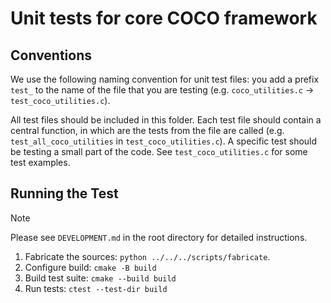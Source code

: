 # Unit tests for core COCO framework

## Conventions

We use the following naming convention for unit test files: you add a prefix
`test_` to the name of the file that you are testing (e.g. `coco_utilities.c`
-> `test_coco_utilities.c`). 

All test files should be included in this folder. Each test file should contain a central function, in
which are the tests from the file are called (e.g. `test_all_coco_utilities` in `test_coco_utilities.c`). 
A specific test should be testing a small part of the code. See `test_coco_utilities.c` for some test
examples.

## Running the Test

> [!NOTE]
>
> Please see `DEVELOPMENT.md` in the root directory for detailed instructions.

1. Fabricate the sources: `python ../../../scripts/fabricate`.
1. Configure build: `cmake -B build`
1. Build test suite: `cmake --build build`
1. Run tests: `ctest --test-dir build`
